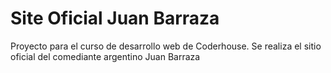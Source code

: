 <h1>Site Oficial Juan Barraza</h1>

<p>Proyecto para el curso de desarrollo web de Coderhouse. Se realiza el sitio oficial del comediante argentino Juan Barraza</p>